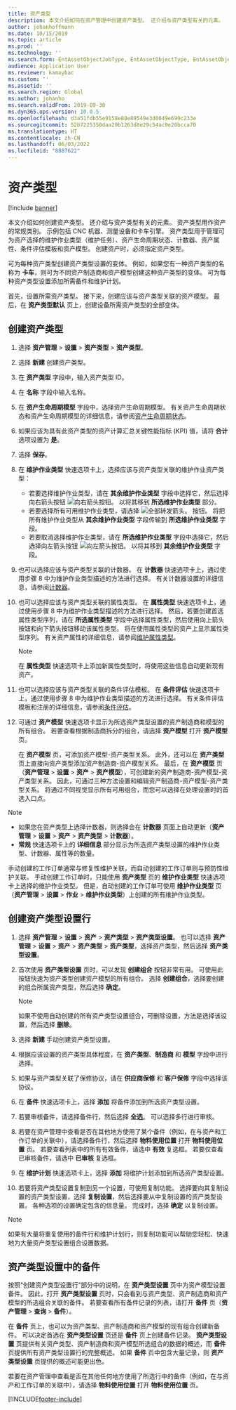 ```yaml
---
title: 资产类型
description: 本文介绍如何在资产管理中创建资产类型。 还介绍与资产类型有关的元素。
author: johanhoffmann
ms.date: 10/15/2019
ms.topic: article
ms.prod: ''
ms.technology: ''
ms.search.form: EntAssetObjectJobType, EntAssetObjectType, EntAssetObjectTypeDefaultSparePart, EntAssetObjectTypeDefaultSparePartApprove, EntAssetObjectTypeDefaultCreateCombinations, EntAssetObjectTypeDefault, EntAssetObjectTypeDefaultCopy
audience: Application User
ms.reviewer: kamaybac
ms.custom: ''
ms.assetid: ''
ms.search.region: Global
ms.author: johanho
ms.search.validFrom: 2019-09-30
ms.dyn365.ops.version: 10.0.5
ms.openlocfilehash: d3a51fdb55e9158e88e89549e3d0049e699c233e
ms.sourcegitcommit: 52b7225350daa29b1263d8e29c54ac9e20bcca70
ms.translationtype: HT
ms.contentlocale: zh-CN
ms.lasthandoff: 06/03/2022
ms.locfileid: "8887622"
---
```

# <a name="asset-types"></a>资产类型

[!include [banner](../../includes/banner.md)]



本文介绍如何创建资产类型。 还介绍与资产类型有关的元素。 资产类型用作资产的常规类别。 示例包括 CNC 机器、测量设备和卡车引擎。 资产类型用于管理可为资产选择的维护作业类型（维护任务）、资产生命周期状态、计数器、资产属性、条件评估模板和资产模型。 创建资产时，必须指定资产类型。

可为每种资产类型创建资产类型设置的变体。 例如，如果您有一种资产类型的名称为 **卡车**，则可为不同资产制造商和资产模型创建这种资产类型的变体。 可为每种资产类型设置添加所需备件和维护计划。

首先，设置所需资产类型。 接下来，创建应该与资产类型关联的资产模型。 最后，在 **资产类型默认** 页上，创建设备所需资产类型的全部变体。

## <a name="create-an-asset-type"></a>创建资产类型

1. 选择 **资产管理** > **设置** > **资产类型** > **资产类型**。
2. 选择 **新建** 创建资产类型。
3. 在 **资产类型** 字段中，输入资产类型 ID。
4. 在 **名称** 字段中输入名称。
5. 在 **资产生命周期模型** 字段中，选择资产生命周期模型。 有关资产生命周期状态和资产生命周期模型的详细信息，请参阅[资产生命周期状态](object-stages.md)。
6. 如果应该为具有此资产类型的资产计算汇总关键性能指标 (KPI) 值，请将 **合计** 选项设置为 **是**。
7. 选择 **保存**。
8. 在 **维护作业类型** 快速选项卡上，选择应该与资产类型关联的维护作业资产类型：

    - 若要选择维护作业类型，请在 **其余维护作业类型** 字段中选择它，然后选择向右箭头按钮 ![向右箭头按钮。](media/29-setup-for-objects.png) 以将其移到 **所选维护作业类型** 部分。
    - 若要选择所有可用维护作业类型，请选择 ![全部转发箭头。](media/30-setup-for-objects.png) 按钮。 将把所有维护作业类型从 **其余维护作业类型** 字段传输到 **所选维护作业类型** 字段。
    - 若要取消选择维护作业类型，请在 **所选维护作业类型** 字段中选择它，然后选择向左箭头按钮 ![向左箭头按钮。](media/31-setup-for-objects.png) 以将其移到 **其余维护作业类型** 字段。

9. 也可以选择应该与资产类型关联的计数器。 在 **计数器** 快速选项卡上，通过使用步骤 8 中为维护作业类型描述的方法进行选择。 有关计数器设置的详细信息，请参阅[计数器](counters.md)。
10. 也可以选择应该与资产类型关联的属性类型。 在 **属性类型** 快速选项卡上，通过使用步骤 8 中为维护作业类型描述的方法进行选择。 然后，若要创建首选属性类型序列，请在 **所选属性类型** 字段中选择属性类型，然后使用向上箭头按钮和向下箭头按钮移动该属性类型。 将在使用属性类型的资产上显示属性类型序列。 有关资产属性的详细信息，请参阅[维护属性类型](../setup-for-functional-locations/specification-types.md)。

    > [!NOTE]
    > 在 **属性类型** 快速选项卡上添加新属性类型时，将使用这些信息自动更新现有资产。

11. 也可以选择应该与资产类型关联的条件评估模板。 在 **条件评估** 快速选项卡上，通过使用步骤 8 中为维护作业类型描述的方法进行选择。 有关条件评估模板和注册的详细信息，请参阅[条件评估](../setup-for-objects/condition-assessment.md)。
12. 可通过 **资产模型** 快速选项卡显示为所选资产类型设置的资产制造商和模型的所有组合。 若要查看根据制造商拆分的组合，请选择 **资产模型** 打开 **资产模型** 页。

    在 **资产模型** 页，可添加资产模型-资产类型关系。 此外，还可以在 **资产类型** 页上直接向资产类型添加资产制造商-资产模型关系。 最后，在 **资产模型** 页（**资产管理** \> **设置** \> **资产** \> **资产模型**），可创建新的资产制造商-资产模型-资产类型关系。 因此，可通过三种方法设置和编辑资产制造商-资产模型-资产类型关系。 将通过不同视觉显示所有可用组合，而您可以选择在处理设置时的首选入口点。

> [!NOTE]
> - 如果您在资产类型上选择计数器，则选择会在 **计数器** 页面上自动更新（**资产管理** > **设置** > **资产** > **资产类型** > **计数器**）。
> - **常规** 快速选项卡上的 **详细信息** 部分显示为所选资产类型设置的维护作业类型、计数器、属性等的数量。

手动创建的工作订单通常与修复性维护关联，而自动创建的工作订单则与预防性维护关联。 手动创建工作订单时，只能使用 **资产类型** 页的 **维护作业类型** 快速选项卡上选择的维护作业类型。 但是，自动创建的工作订单可使用 **维护作业类型** 页（**资产管理** \> **设置** \> **作业** \> **维护作业类型**）上创建的所有维护作业类型。

## <a name="create-asset-type-setup-lines"></a>创建资产类型设置行

1. 选择 **资产管理** \> **设置** \> **资产** \> **资产类型** \> **资产类型设置**。 也可以选择 **资产管理** \> **设置** \> **资产** \> **资产类型** \> **资产类型**，选择资产类型，然后选择 **资产类型设置**。
2. 首次使用 **资产类型设置** 页时，可以发现 **创建组合** 按钮非常有用。 可使用此按钮快速为资产类型创建资产模型的所有组合。 选择 **创建组合**，选择要创建的组合所属资产类型，然后选择 **确定**。

    > [!NOTE]
    > 如果不使用自动创建的所有资产类型设置组合，可删除设置，方法是选择该设置，然后选择 **删除**。

3. 选择 **新建** 手动创建资产类型设置。
4. 根据应该设置的资产类型具体程度，在 **资产类型**、**制造商** 和 **模型** 字段中进行选择。
5. 如果与资产类型关联了保修协议，请在 **供应商保修** 和 **客户保修** 字段中选择该协议。 
6. 在 **备件** 快速选项卡上，选择 **添加** 将备件添加到所选资产类型设置。
7. 若要审核备件，请选择备件行，然后选择 **全选**。 可以选择多行进行审核。
8. 若要在资产管理中查看是否在其他地方使用了某个备件（例如，在与资产和工作订单的关联中），请选择备件行，然后选择 **物料使用位置** 打开 **物料使用位置** 页。 若要查看列表中的所有有效备件，请选中 **有效** 复选框。 若要仅查看已审核备件，请选中 **已审核** 复选框。
9. 在 **维护计划** 快速选项卡上，选择 **添加** 将维护计划添加到所选资产类型设置。
10. 若要将资产类型设置复制到另一个设置，可使用复制功能。 选择要向其复制设置的资产类型设置，选择 **复制设置**，然后选择要从中复制设置的资产类型设置。 各种选项的设置确定包含的信息量。 完成时，选择 **确定** 以复制设置。

> [!NOTE]
> 如果有大量将重复使用的备件行和维护计划行，则复制功能可以帮助您轻松、快速地为大量资产类型设置组合设置数据。

## <a name="spare-parts-on-the-asset-type-setup"></a>资产类型设置中的备件

按照“创建资产类型设置行”部分中的说明，在 **资产类型设置** 页中为资产模型设置备件。 因此，打开 **资产类型设置** 页时，只会看到与资产类型、资产制造商和资产模型的所选组合关联的备件。 若要查看所有备件记录的列表，请打开 **备件** 页（**资产管理** \> **查询** \> **备件**）。

在 **备件** 页上，也可以为资产类型、资产制造商和资产模型的现有组合创建新备件。 可以决定首选在 **资产类型设置** 页还是 **备件** 页上创建备件记录。 **资产类型设置** 页提供有关资产类型、资产制造商和资产模型所选组合的数据的概述，而 **备件** 页提供所有资产类型设置行的完整概述。 如果 **备件** 页中包含大量记录，则 **资产类型设置** 页提供的概述可能更出色。

若要在资产管理中查看是否在其他任何地方使用了所选行中的备件（例如，在与资产和工作订单的关联中），请选择 **物料使用位置** 打开 **物料使用位置** 页。 



[!INCLUDE[footer-include](../../../includes/footer-banner.md)]